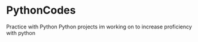 # PythonCodes
Practice with Python
Python projects im working on to increase proficiency with python
